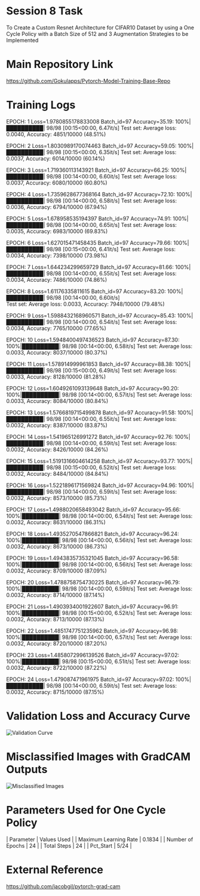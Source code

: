 # Session 8 Task 

To Create a Custom Resnet Architecture for CIFAR10 Dataset by using a One Cycle Policy with a Batch Size of 512 and 3 Augmentation Strategies to be Implemented

# Main Repository Link

https://github.com/Gokulapps/Pytorch-Model-Training-Base-Repo

# Training Logs 
EPOCH: 1
Loss=1.9780855178833008 Batch_id=97 Accuracy=35.19: 100%|██████████| 98/98 [00:15<00:00,  6.47it/s]
Test set: Average loss: 0.0040, Accuracy: 4851/10000 (48.51%)

EPOCH: 2
Loss=1.8030989170074463 Batch_id=97 Accuracy=59.05: 100%|██████████| 98/98 [00:15<00:00,  6.35it/s]
Test set: Average loss: 0.0037, Accuracy: 6014/10000 (60.14%)

EPOCH: 3
Loss=1.719360113143921 Batch_id=97 Accuracy=66.25: 100%|██████████| 98/98 [00:14<00:00,  6.60it/s] 
Test set: Average loss: 0.0037, Accuracy: 6080/10000 (60.80%)

EPOCH: 4
Loss=1.7359628677368164 Batch_id=97 Accuracy=72.10: 100%|██████████| 98/98 [00:14<00:00,  6.58it/s]
Test set: Average loss: 0.0036, Accuracy: 6794/10000 (67.94%)

EPOCH: 5
Loss=1.678958535194397 Batch_id=97 Accuracy=74.91: 100%|██████████| 98/98 [00:14<00:00,  6.65it/s] 
Test set: Average loss: 0.0035, Accuracy: 6983/10000 (69.83%)

EPOCH: 6
Loss=1.627015471458435 Batch_id=97 Accuracy=79.66: 100%|██████████| 98/98 [00:15<00:00,  6.41it/s] 
Test set: Average loss: 0.0034, Accuracy: 7398/10000 (73.98%)

EPOCH: 7
Loss=1.644234299659729 Batch_id=97 Accuracy=81.66: 100%|██████████| 98/98 [00:14<00:00,  6.55it/s] 
Test set: Average loss: 0.0034, Accuracy: 7486/10000 (74.86%)

EPOCH: 8
Loss=1.61176335811615 Batch_id=97 Accuracy=83.20: 100%|██████████| 98/98 [00:14<00:00,  6.60it/s]  
Test set: Average loss: 0.0033, Accuracy: 7948/10000 (79.48%)

EPOCH: 9
Loss=1.5988432168960571 Batch_id=97 Accuracy=85.43: 100%|██████████| 98/98 [00:14<00:00,  6.54it/s]
Test set: Average loss: 0.0034, Accuracy: 7765/10000 (77.65%)

EPOCH: 10
Loss=1.5948400497436523 Batch_id=97 Accuracy=87.30: 100%|██████████| 98/98 [00:14<00:00,  6.58it/s]
Test set: Average loss: 0.0033, Accuracy: 8037/10000 (80.37%)

EPOCH: 11
Loss=1.578914999961853 Batch_id=97 Accuracy=88.38: 100%|██████████| 98/98 [00:15<00:00,  6.49it/s] 
Test set: Average loss: 0.0033, Accuracy: 8128/10000 (81.28%)

EPOCH: 12
Loss=1.6049261093139648 Batch_id=97 Accuracy=90.20: 100%|██████████| 98/98 [00:14<00:00,  6.57it/s]
Test set: Average loss: 0.0033, Accuracy: 8084/10000 (80.84%)

EPOCH: 13
Loss=1.5766819715499878 Batch_id=97 Accuracy=91.58: 100%|██████████| 98/98 [00:14<00:00,  6.55it/s]
Test set: Average loss: 0.0032, Accuracy: 8387/10000 (83.87%)

EPOCH: 14
Loss=1.541965126991272 Batch_id=97 Accuracy=92.76: 100%|██████████| 98/98 [00:14<00:00,  6.59it/s] 
Test set: Average loss: 0.0032, Accuracy: 8426/10000 (84.26%)

EPOCH: 15
Loss=1.5191316604614258 Batch_id=97 Accuracy=93.77: 100%|██████████| 98/98 [00:15<00:00,  6.52it/s]
Test set: Average loss: 0.0032, Accuracy: 8484/10000 (84.84%)

EPOCH: 16
Loss=1.5221896171569824 Batch_id=97 Accuracy=94.96: 100%|██████████| 98/98 [00:14<00:00,  6.59it/s]
Test set: Average loss: 0.0032, Accuracy: 8573/10000 (85.73%)

EPOCH: 17
Loss=1.4988020658493042 Batch_id=97 Accuracy=95.66: 100%|██████████| 98/98 [00:14<00:00,  6.54it/s]
Test set: Average loss: 0.0032, Accuracy: 8631/10000 (86.31%)

EPOCH: 18
Loss=1.4935270547866821 Batch_id=97 Accuracy=96.24: 100%|██████████| 98/98 [00:14<00:00,  6.56it/s]
Test set: Average loss: 0.0032, Accuracy: 8673/10000 (86.73%)

EPOCH: 19
Loss=1.4943835735321045 Batch_id=97 Accuracy=96.58: 100%|██████████| 98/98 [00:14<00:00,  6.56it/s]
Test set: Average loss: 0.0032, Accuracy: 8709/10000 (87.09%)

EPOCH: 20
Loss=1.4788758754730225 Batch_id=97 Accuracy=96.79: 100%|██████████| 98/98 [00:14<00:00,  6.59it/s]
Test set: Average loss: 0.0032, Accuracy: 8714/10000 (87.14%)

EPOCH: 21
Loss=1.4903934001922607 Batch_id=97 Accuracy=96.91: 100%|██████████| 98/98 [00:15<00:00,  6.52it/s]
Test set: Average loss: 0.0032, Accuracy: 8713/10000 (87.13%)

EPOCH: 22
Loss=1.4851747751235962 Batch_id=97 Accuracy=96.98: 100%|██████████| 98/98 [00:14<00:00,  6.57it/s]
Test set: Average loss: 0.0032, Accuracy: 8720/10000 (87.20%)

EPOCH: 23
Loss=1.4858072996139526 Batch_id=97 Accuracy=97.02: 100%|██████████| 98/98 [00:15<00:00,  6.51it/s]
Test set: Average loss: 0.0032, Accuracy: 8722/10000 (87.22%)

EPOCH: 24
Loss=1.479087471961975 Batch_id=97 Accuracy=97.02: 100%|██████████| 98/98 [00:14<00:00,  6.59it/s] 
Test set: Average loss: 0.0032, Accuracy: 8715/10000 (87.15%)

# Validation Loss and Accuracy Curve 

![Validation Curve](https://user-images.githubusercontent.com/61132761/221252238-582670a6-f22a-4f77-bcb4bc2380adecc2.jpg)

# Misclassified Images with GradCAM Outputs 

![Misclassified Images](https://user-images.githubusercontent.com/61132761/221252578-56128002-8d3f-4634-bdc3-8da3f23d4a0d.jpg)

# Parameters Used for One Cycle Policy 

|       Parameter         |      Values Used      |
|  Maximum Learning Rate  |         0.1834        |
|    Number of Epochs     |           24          |
|      Total Steps        |           24          |
|       Pct_Start         |          5/24         |

# External Reference 

https://github.com/jacobgil/pytorch-grad-cam
